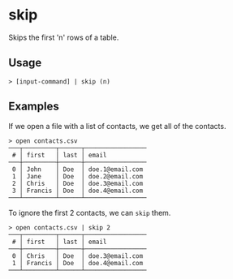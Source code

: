 # skip

Skips the first 'n' rows of a table.

## Usage

```shell
> [input-command] | skip (n)
```

## Examples

If we open a file with a list of contacts, we get all of the contacts.

```shell
> open contacts.csv
───┬─────────┬──────┬─────────────────
 # │ first   │ last │ email
───┼─────────┼──────┼─────────────────
 0 │ John    │ Doe  │ doe.1@email.com
 1 │ Jane    │ Doe  │ doe.2@email.com
 2 │ Chris   │ Doe  │ doe.3@email.com
 3 │ Francis │ Doe  │ doe.4@email.com
───┴─────────┴──────┴─────────────────
```

To ignore the first 2 contacts, we can `skip` them.

```shell
> open contacts.csv | skip 2
───┬─────────┬──────┬─────────────────
 # │ first   │ last │ email
───┼─────────┼──────┼─────────────────
 0 │ Chris   │ Doe  │ doe.3@email.com
 1 │ Francis │ Doe  │ doe.4@email.com
───┴─────────┴──────┴─────────────────
```
